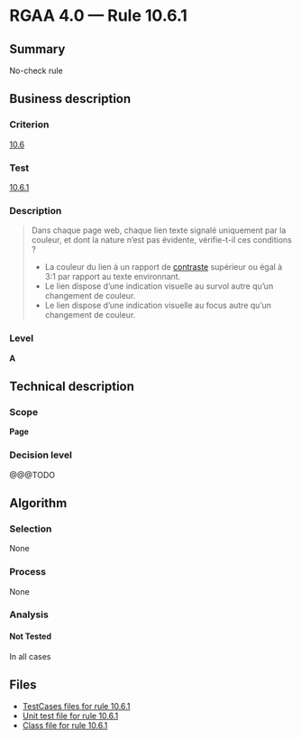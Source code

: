 # RGAA 4.0 — Rule 10.6.1

## Summary

No-check rule

## Business description

### Criterion

[10.6](https://www.numerique.gouv.fr/publications/rgaa-accessibilite/methode/criteres/#crit-10-6)

### Test

[10.6.1](https://www.numerique.gouv.fr/publications/rgaa-accessibilite/methode/criteres/#test-10-6-1)

### Description

> Dans chaque page web, chaque lien texte signalé uniquement par la couleur, et dont la nature n’est pas évidente, vérifie-t-il ces conditions ?
> 
> * La couleur du lien à un rapport de [contraste](https://www.numerique.gouv.fr/publications/rgaa-accessibilite/methode/glossaire/#contraste) supérieur ou égal à 3:1 par rapport au texte environnant.
> * Le lien dispose d’une indication visuelle au survol autre qu’un changement de couleur.
> * Le lien dispose d’une indication visuelle au focus autre qu’un changement de couleur.

### Level

**A**


## Technical description

### Scope

**Page**

### Decision level

@@@TODO


## Algorithm

### Selection

None

### Process

None

### Analysis

#### Not Tested

In all cases


## Files

- [TestCases files for rule 10.6.1](https://gitlab.com/asqatasun/Asqatasun/-/tree/v5/rules/rules-rgaa4.0/src/test/resources/testcases/rgaa40/Rgaa40Rule100601/)
- [Unit test file for rule 10.6.1](https://gitlab.com/asqatasun/Asqatasun/-/blob/v5/rules/rules-rgaa4.0/src/test/java/org/asqatasun/rules/rgaa40/Rgaa40Rule100601Test.java)
- [Class file for rule 10.6.1](https://gitlab.com/asqatasun/Asqatasun/-/blob/v5/rules/rules-rgaa4.0/src/main/java/org/asqatasun/rules/rgaa40/Rgaa40Rule100601.java)



